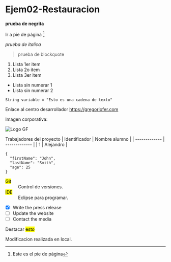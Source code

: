 # Ejem02-Restauracion
**prueba de negrita**

Ir a pie de página [^1]

*prueba de italica*
> prueba de blockquote
1. Lista 1er item
2. Lista 2o item
3. Lista 3er item
- Lista sin numerar 1
- Lista sin numerar 2

  
`String variable = "Esto es una cadena de texto"`

Enlace al centro desarrollador https://gregoriofer.com

Imagen corporativa:

![Logo GF](https://gregoriofer.com/logo.jpg)

Trabajadores del proyecto
| Identificador | Nombre alumno |
| ------------- | ------------- |
| 1 | Alejandro |


```
{
  "firstName": "John",
  "lastName": "Smith",
  "age": 25
}
```

<dt><mark>Git</mark></dt>
  <dd>Control de versiones.</dd>
  
  <dt><mark>IDE</mark></dt>
  <dd>Eclipse para programar.</dd>
</dl>

- [x] Write the press release
- [ ] Update the website
- [ ] Contact the media

Destacar <mark>esto</mark>

Modificacion realizada en local.


[^1]: Este es el pie de página
